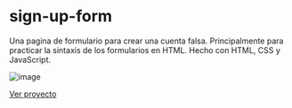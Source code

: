 # sign-up-form
Una pagina de formulario para crear una cuenta falsa. Principalmente para practicar la sintaxis de los formularios en HTML. Hecho con HTML, CSS y JavaScript.

![image](https://user-images.githubusercontent.com/65514301/230693766-616b87ab-83fe-4503-abe8-85e61fa69506.png)


[Ver proyecto](https://lavieja1.github.io/sign-up-form/)
